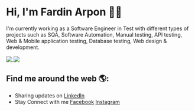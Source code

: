 # Hi, I'm Fardin Arpon 👋🏾
I'm currently working as a Software Engineer in Test with different types of projects such as SQA, Software Automation, Manual testing, API testing, Web & Mobile application testing, Database testing, Web design & development.

<a href="https://github.com/FardinArpon">
<img align="center" src="https://github-readme-stats.vercel.app/api?username=FardinArpon&show_icons=true&count_private=true&hide=contribs&line_height=40" />
</a>
<a href="https://github.com/FardinArpon">
  <img align="center" src="https://github-readme-stats.vercel.app/api/top-langs/?username=FardinArpon&langs_count=8&hide=shell,java,html,css,scss,php,vue" />
</a>

## Find me around the web 🌎:
- Sharing updates on <a href="https://www.linkedin.com/in/fardin-amin-arpon-319b671aa/">LinkedIn</a>
- Stay Connect with me <a href="https://www.facebook.com/FardinAminArpon">Facebook</a> <a href="https://www.instagram.com/fardin_amin_arpon/">Instagram</a>
